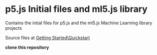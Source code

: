 # p5.js Initial files and ml5.js library
 Contains the intial files for p5.js and the ml5.js Machine Learning library projects

 Source files at [Getting Started\Quickstart](https://learn.ml5js.org/#/)

 **clone this repository**

